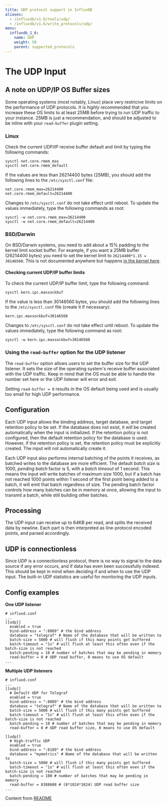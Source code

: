 ```yaml
---
title: UDP protocol support in InfluxDB
aliases:
  - /influxdb/v1.6/tools/udp/
  - /influxdb/v1.6/write_protocols/udp/
menu:
  influxdb_1_6:
    name: UDP
    weight: 50
    parent: supported_protocols
---
```


# The UDP Input

## A note on UDP/IP OS Buffer sizes

Some operating systems (most notably, Linux) place very restricive limits on the performance of UDP  protocols.
It is _highly_ recommended that you increase these OS limits to at least 25MB before trying to run UDP traffic to your instance.
25MB is just a recommendation, and should be adjusted to be inline with your
`read-buffer` plugin setting.

### Linux
Check the current UDP/IP receive buffer default and limit by typing the following commands:

```
sysctl net.core.rmem_max
sysctl net.core.rmem_default
```

If the values are less than 26214400 bytes (25MB), you should add the following lines to the `/etc/sysctl.conf` file:

```
net.core.rmem_max=26214400
net.core.rmem_default=26214400
```

Changes to `/etc/sysctl.conf` do not take effect until reboot.  To update the values immediately, type the following commands as root:

```
sysctl -w net.core.rmem_max=26214400
sysctl -w net.core.rmem_default=26214400
```

### BSD/Darwin

On BSD/Darwin systems, you need to add about a 15% padding to the kernel limit
socket buffer.
For example, if you want a 25MB buffer (26214400 bytes) you need to set the kernel limit to `26214400*1.15 = 30146560`.
This is not documented anywhere but happens
[in the kernel here](https://github.com/freebsd/freebsd/blob/master/sys/kern/uipc_sockbuf.c#L63-L64).

#### Checking current UDP/IP buffer limits

To check the current UDP/IP buffer limit, type the following command:

```
sysctl kern.ipc.maxsockbuf
```

If the value is less than 30146560 bytes, you should add the following lines to the `/etc/sysctl.conf` file (create it if necessary):

```
kern.ipc.maxsockbuf=30146560
```

Changes to `/etc/sysctl.conf` do not take effect until reboot.
To update the values immediately, type the following command as root:

```
sysctl -w kern.ipc.maxsockbuf=30146560
```

### Using the `read-buffer` option for the UDP listener

The `read-buffer` option allows users to set the buffer size for the UDP listener.
It sets the size of the operating system's receive buffer associated with
the UDP traffic.
Keep in mind that the OS must be able to handle the number set here or the UDP listener will error and exit.

Setting `read-buffer = 0` results in the OS default being used and is usually too small for high UDP performance.

## Configuration

Each UDP input allows the binding address, target database, and target retention policy to be set. If the database does not exist, it will be created automatically when the input is initialized. If the retention policy is not configured, then the default retention policy for the database is used. However, if the retention policy is set, the retention policy must be explicitly created. The input will not automatically create it.

Each UDP input also performs internal batching of the points it receives, as batched writes to the database are more efficient. The default _batch size_ is 1000, _pending batch_ factor is 5, with a _batch timeout_ of 1 second. This means the input will write batches of maximum size 1000, but if a batch has not reached 1000 points within 1 second of the first point being added to a batch, it will emit that batch regardless of size. The pending batch factor controls how many batches can be in memory at once, allowing the input to transmit a batch, while still building other batches.

## Processing

The UDP input can receive up to 64KB per read, and splits the received data by newline. Each part is then interpreted as line-protocol encoded points, and parsed accordingly.

## UDP is connectionless

Since UDP is a connectionless protocol, there is no way to signal to the data source if any error occurs, and if data has even been successfully indexed. This should be kept in mind when deciding if and when to use the UDP input. The built-in UDP statistics are useful for monitoring the UDP inputs.

## Config examples

**One UDP listener**

```
# influxd.conf
...
[[udp]]
  enabled = true
  bind-address = ":8089" # the bind address
  database = "telegraf" # Name of the database that will be written to
  batch-size = 5000 # will flush if this many points get buffered
  batch-timeout = "1s" # will flush at least this often even if the batch-size is not reached
  batch-pending = 10 # number of batches that may be pending in memory
  read-buffer = 0 # UDP read buffer, 0 means to use OS default
...
```

**Multiple UDP listeners**

```
# influxd.conf
...
[[udp]]
  # Default UDP for Telegraf
  enabled = true
  bind-address = ":8089" # the bind address
  database = "telegraf" # Name of the database that will be written to
  batch-size = 5000 # will flush if this many points get buffered
  batch-timeout = "1s" # will flush at least this often even if the batch-size is not reached
  batch-pending = 10 # number of batches that may be pending in memory
  read-buffer = 0 # UDP read buffer size, 0 means to use OS default

[[udp]]
  # High-traffic UDP
  enabled = true
  bind-address = ":8189" # the bind address
  database = "mymetrics" # Name of the database that will be written to
  batch-size = 5000 # will flush if this many points get buffered
  batch-timeout = "1s" # will flush at least this often even if the batch-size is not reached
  batch-pending = 100 # number of batches that may be pending in memory
  read-buffer = 8388608 # (8*1024*1024) UDP read buffer size
...
```

Content from [README](https://github.com/influxdata/influxdb/blob/master/services/udp/README.md)
